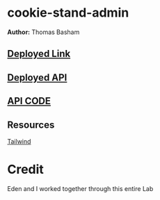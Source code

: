 # cookie-stand-admin

**Author:** Thomas Basham

## [Deployed Link](https://cookie-stand-admin-thomas-basham.vercel.app)

## [Deployed API](https://cookie-stand-api-tb.herokuapp.com/)

## [API CODE](https://github.com/Thomas-Basham/cookie-stand-api)

## Resources

[Tailwind](https://v1.tailwindcss.com/docs/installation)

# Credit
Eden and I worked together through this entire Lab
